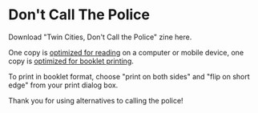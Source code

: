 # Don't Call The Police
Download "Twin Cities, Don't Call the Police" zine here.

One copy is [optimized for reading](https://github.com/zinedistr/Dont_Call_The_Police/raw/master/Don't%20Call%20the%20Police%20Twin%20Cities%20-%20Reading%20Copy.pdf) on a computer or mobile device,
one copy is [optimized for booklet printing](https://github.com/zinedistr/Dont_Call_The_Police/raw/master/Don't%20Call%20the%20Police%20Twin%20Cities%20-%20Printable.pdf).

To print in booklet format, choose "print on both sides" and "flip on short edge" from your print dialog box.

Thank you for using alternatives to calling the police!
